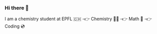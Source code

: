 ### Hi there 👋
I am a chemistry student at EPFL 🇨🇭
-👉 Chemistry 👨‍🔬
-👉 Math      🧮
-👉 Coding    💿

<!--
**philippeloe/philippeloe** is a ✨ _special_ ✨ repository because its `README.md` (this file) appears on your GitHub profile.

Here are some ideas to get you started:

- 🔭 I’m currently working on ...
- 🌱 I’m currently learning ...
- 👯 I’m looking to collaborate on ...
- 🤔 I’m looking for help with ...
- 💬 Ask me about ...
- 📫 How to reach me: ...
- 😄 Pronouns: ...
- ⚡ Fun fact: ...
-->

